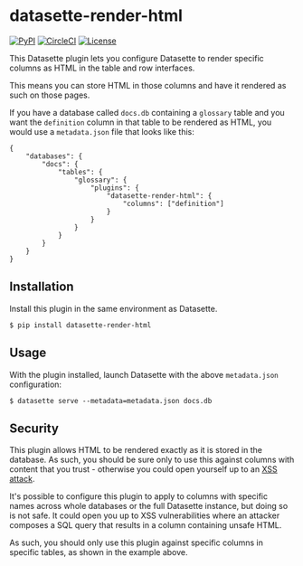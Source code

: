 # datasette-render-html

[![PyPI](https://img.shields.io/pypi/v/datasette-render-html.svg)](https://pypi.org/project/datasette-render-html/)
[![CircleCI](https://circleci.com/gh/simonw/datasette-render-html.svg?style=svg)](https://circleci.com/gh/simonw/datasette-render-html)
[![License](https://img.shields.io/badge/license-Apache%202.0-blue.svg)](https://github.com/simonw/datasette-render-html/blob/master/LICENSE)

This Datasette plugin lets you configure Datasette to render specific columns as HTML in the table and row interfaces.

This means you can store HTML in those columns and have it rendered as such on those pages.

If you have a database called `docs.db` containing a `glossary` table and you want the `definition` column in that table to be rendered as HTML, you would use a `metadata.json` file that looks like this:

    {
        "databases": {
            "docs": {
                "tables": {
                    "glossary": {
                        "plugins": {
                            "datasette-render-html": {
                                "columns": ["definition"]
                            }
                        }
                    }
                }
            }
        }
    }

## Installation

Install this plugin in the same environment as Datasette.

    $ pip install datasette-render-html

## Usage

With the plugin installed, launch Datasette with the above `metadata.json` configuration:

    $ datasette serve --metadata=metadata.json docs.db

## Security

This plugin allows HTML to be rendered exactly as it is stored in the database. As such, you should be sure only to use this against columns with content that you trust - otherwise you could open yourself up to an [XSS attack](https://owasp.org/www-community/attacks/xss/).

It's possible to configure this plugin to apply to columns with specific names across whole databases or the full Datasette instance, but doing so is not safe. It could open you up to XSS vulnerabilities where an attacker composes a SQL query that results in a column containing unsafe HTML.

As such, you should only use this plugin against specific columns in specific tables, as shown in the example above.
